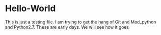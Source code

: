 Hello-World
===========

This is just a testing file. I am trying to get the hang of Git and Mod_python and Python2.7.  These are early days.  We will see how it goes
